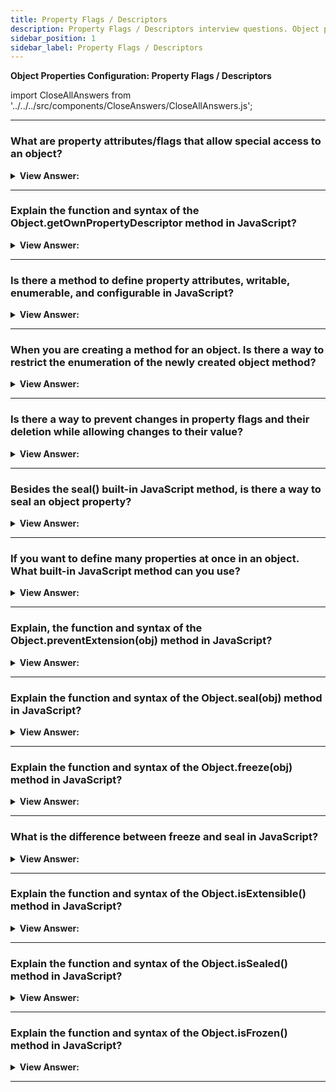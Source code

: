```yaml
---
title: Property Flags / Descriptors
description: Property Flags / Descriptors interview questions. Object property attributes/flags include writeable, enumerable, and configurable flags.
sidebar_position: 1
sidebar_label: Property Flags / Descriptors
---
```


**Object Properties Configuration: Property Flags / Descriptors**

import CloseAllAnswers from '../../../src/components/CloseAnswers/CloseAllAnswers.js';

<CloseAllAnswers />

---

### What are property attributes/flags that allow special access to an object?

<details>
  <summary><strong>View Answer:</strong></summary>
  <div>
  <div><strong>Interview Response:</strong> In JavaScript, Objects have three unique properties called attributes or flags. The object property attributes/flags include writeable, enumerable, and configurable flags. All three unique attributes are Boolean types requiring a setting to be true or false.</div><br />
  <div><strong>Technical Response:</strong> In JavaScript, Objects have three special properties called attributes or flags. The object property attributes/flags include writeable, enumerable, and configurable flags. All three special attributes are Boolean types requiring a setting to be true or false. The writable property attribute, if true, the value can be changed, and otherwise, it is read-only. If this property appears during the enumeration of the properties on the related object. The enumerable object attribute is true. The configurable property flag, if true, the property can be deleted, and these attributes can be modified; otherwise, not. All three of these special object attributes are set to false by default (According to the MDN), but when you invoke getOwnPropertyDescriptor it returns true (utterly confusing).
  </div><br />
  <div><strong className="codeExample">Code Example:</strong><br /><br />

  <div></div>

```js
let user = {
  name: 'John',
};

let descriptor = Object.getOwnPropertyDescriptor(user, 'name');

console.log(JSON.stringify(descriptor, null, 2));
```

  </div><br />
  <div><strong className="codeExample">Output:</strong><br /><br />

  <div></div>

```json
{
  "value": "John",
  "writable": true,
  "enumerable": true,
  "configurable": true
}
```

  </div>
  </div>
</details>

---

### Explain the function and syntax of the Object.getOwnPropertyDescriptor method in JavaScript?

<details>
  <summary><strong>View Answer:</strong></summary>
  <div>
  <div><strong>Interview Response:</strong> The Object.getOwnPropertyDescriptor() method returns an object describing the configuration of specific properties on a given object. The returned object returns all object properties and attributes. By default, property attributes include writable, enumerable, and configurable with a Boolean return value set to true.</div><br />
  <div><strong>Technical Response:</strong> The Object.getOwnPropertyDescriptor() method returns an object describing the configuration of a specific property on a given object (that is, one directly presents on an object and not in the object's prototype chain). The object returned is mutable but mutating the object does not affect the original property's configuration. The obj is the object you are acting on, and the property name is the property you are attempting to extract the description of programmatically.
  </div><br />
  <div><strong className="codeExample">Code Example:</strong><br /><br />

<strong className="codeExample">Syntax:</strong> Object.getOwnPropertyDescriptor(obj, propertyName);<br /><br />

  <div></div>

```js
let user = {
  name: 'John',
};

let descriptor = Object.getOwnPropertyDescriptor(user, 'name');

alert(JSON.stringify(descriptor, null, 2));
/* property descriptor:
{
  "value": "John",
  "writable": true,
  "enumerable": true,
  "configurable": true
}
*/
```

  </div>
  </div>
</details>

---

### Is there a method to define property attributes, writable, enumerable, and configurable in JavaScript?

<details>
  <summary><strong>View Answer:</strong></summary>
  <div>
  <div><strong>Interview Response:</strong> Yes, we can use the Object.defineProperty() method to change or set the property attributes.
</div><br />
  <div><strong className="codeExample">Code Example:</strong><br /><br />

<strong>Syntax: </strong> Object.defineProperty(obj, prop, descriptor);<br /><br />

  <div></div>

```js
let user = {};

let user = {};

Object.defineProperty(user, 'name', {
  value: 'John',
});

let descriptor = Object.getOwnPropertyDescriptor(user, 'name');

alert(JSON.stringify(descriptor, null, 2));
/*
{
  "value": "John",
  "writable": false,
  "enumerable": false,
  "configurable": false
}
 */
```

:::note
You should note that writable, enumerable, and configurable are all set to false, by default, on empty objects. If you do not set the property attributes when using the defineProperty method on empty objects, they return false by default.
:::

  </div>
  </div>
</details>

---

### When you are creating a method for an object. Is there a way to restrict the enumeration of the newly created object method?

<details>
  <summary><strong>View Answer:</strong></summary>
  <div>
  <div><strong>Interview Response:</strong> Yes, you can define the property directly and set the property's enumerable attribute to false.
</div><br />
  <div><strong className="codeExample">Code Example:</strong><br /><br />

  <div></div>

```js
let user = {
  name: 'John',
  toString() {
    return this.name;
  },
};

Object.defineProperty(user, 'toString', {
  enumerable: false,
});

// Now our custom toString method disappears:
for (let key in user) console.log(key); // returns name, but no toString
```

:::note
We should note that they are all set to false by default when using the defineProperty method on an empty Object.
:::

  </div>
  </div>
</details>

---

### Is there a way to prevent changes in property flags and their deletion while allowing changes to their value?

<details>
  <summary><strong>View Answer:</strong></summary>
  <div>
  <div><strong>Interview Response:</strong> Yes, you can use the Object.defineProperty() method and set the configurable property flag to false.
</div><br />
  <div><strong className="codeExample">Code Example:</strong><br /><br />

  <div></div>

```js
let user = {
  name: 'John',
};

Object.defineProperty(user, 'name', {
  configurable: false,
});

user.name = 'Pete'; // works fine
delete user.name; // Error
```

  </div>
  </div>
</details>

---

### Besides the seal() built-in JavaScript method, is there a way to seal an object property?

<details>
  <summary><strong>View Answer:</strong></summary>
  <div>
  <div><strong>Interview Response:</strong> Yes, you can use the Object.defineProperty() method and set configurable and writable property flags to false. This approach ensures that the object cannot be overwritten or re-configured. We should note that once making a property non-configurable is a one-way road, and we cannot change it back with defineProperty.
</div><br />
  <div><strong className="codeExample">Code Example:</strong><br /><br />

  <div></div>

```js
let user = {
  name: 'John',
};

Object.defineProperty(user, 'name', {
  writable: false,
  configurable: false,
});

// won't be able to change user.name or its flags
// this won't work:
user.name = 'Pete';
delete user.name;
Object.defineProperty(user, 'name', { value: 'Pete' });
```

  </div>
  </div>
</details>

---

### If you want to define many properties at once in an object. What built-in JavaScript method can you use?

<details>
  <summary><strong>View Answer:</strong></summary>
  <div>
  <div><strong>Interview Response:</strong> The correct built-in JavaScript object method that we use to define multiple properties is the Object.defineProperties() method.
</div><br />
  <div><strong className="codeExample">Code Example:</strong><br /><br />

  <div></div>

```js
let obj = {};

Object.defineProperties(obj, {
  name: {
    value: 'Jane',
    writable: true,
  },
  surname: {
    value: 'Doe',
    writable: false,
  },
  // etc. etc.
});

console.log(obj.name); // returns Jane
```

  </div>
  </div>
</details>

---

### Explain, the function and syntax of the Object.preventExtension(obj) method in JavaScript?

<details>
  <summary><strong>View Answer:</strong></summary>
  <div>
  <div><strong>Interview Response:</strong> An object is extensible if new properties get added to it. The Object.preventExtensions method marks an object as no longer extensible so that it does not properties beyond the ones it had when it gets marked as non-extensible.
</div><br />
  <div><strong className="codeExample">Code Example:</strong><br /><br />

<strong>Syntax:</strong> Object.preventExtensions(obj);<br /><br />

  <div></div>

```js
const object1 = {};

Object.preventExtensions(object1);

try {
  Object.defineProperty(object1, 'property1', {
    value: 42,
  });
} catch (e) {
  console.log(e.message);
}
// expected output: TypeError: Cannot define property property1, object is not extensible
```

:::note
You should note that the attributes of a non-extensible object can still be erased in general. Adding additional attributes to a non-extensible object fails silently or with a TypeError (most commonly, but not exclusively, when strict mode is enabled).
:::

  </div>
  </div>
</details>

---

### Explain the function and syntax of the Object.seal(obj) method in JavaScript?

<details>
  <summary><strong>View Answer:</strong></summary>
  <div>
  <div><strong>Interview Response:</strong> By default, objects are extensible, meaning new properties get added to them. Sealing an object prevents adding new properties and marks all existing properties as non-configurable. This behavior has the effect of making the set of properties on the object fixed. Making all properties non-configurable also prevents them from being converted from data properties to accessor properties and vice versa. Still, it does not prevent the values of data properties from being changed.
</div><br />
  <div><strong className="codeExample">Code Example:</strong><br /><br />

<strong>Syntax:</strong> Object.seal(obj);<br /><br />

  <div></div>

```js
const object1 = {
  property1: 42,
};

Object.seal(object1);
object1.property1 = 33;
console.log(object1.property1);
// expected output: 33

delete object1.property1; // cannot delete when sealed
console.log(object1.property1);
// expected output: 33
```

:::note
Attempting to delete or add properties to a sealed object, convert a data property to an accessor, or vice versa, fails, either silently or by throwing a TypeError (most commonly, although not exclusively, when in strict mode code).
:::

  </div>
  </div>
</details>

---

### Explain the function and syntax of the Object.freeze(obj) method in JavaScript?

<details>
  <summary><strong>View Answer:</strong></summary>
  <div>
  <div><strong>Interview Response:</strong> The Object.freeze() method freezes an object. It is impossible to modify a frozen object. When an object is frozen, it is impossible to add new properties, delete properties, change the enumerability, configurability, or writability of its properties, or change property values. Furthermore, freezing an item prevents its prototype from being modified. The item that was passed in is returned by Object.freeze().
</div><br />
  <div><strong className="codeExample">Code Example:</strong><br /><br />

<strong>Syntax:</strong> Object.freeze(obj);<br /><br />

  <div></div>

```js
const obj = {
  prop: 42,
};

Object.freeze(obj);

obj.prop = 33;
// Throws an error in strict mode

console.log(obj.prop);
// expected output: 42
```

  </div>
  </div>
</details>

---

### What is the difference between freeze and seal in JavaScript?

<details>
  <summary><strong>View Answer:</strong></summary>
  <div>
  <div><strong>Interview Response:</strong> We use both freeze and seal to create non-extensible objects, but there are many differences between them. Object.seal() allows changes to the existing properties of an object while Object.freeze() does not. Object.freeze() makes an object immune to everything; even little changes cannot get made. Object.seal() prevents from deletion of existing properties but cannot prevent them from external changes.
</div>
  </div>
</details>

---

### Explain the function and syntax of the Object.isExtensible() method in JavaScript?

<details>
  <summary><strong>View Answer:</strong></summary>
  <div>
  <div><strong>Interview Response:</strong> The Object.isExtensible() method determines if an object is extensible (whether it can have new properties added to it). The Object.isExtensible(obj) method returns a Boolean indicating whether the given object is extensible.
</div><br />
  <div><strong className="codeExample">Code Example:</strong><br /><br />

<strong>Syntax:</strong> Object.isExtensible();<br /><br />

  <div></div>

```js
const object1 = {};

console.log(Object.isExtensible(object1));
// expected output: true

Object.preventExtensions(object1);

console.log(Object.isExtensible(object1));
// expected output: false
```

  </div>
  </div>
</details>

---

### Explain the function and syntax of the Object.isSealed() method in JavaScript?

<details>
  <summary><strong>View Answer:</strong></summary>
  <div>
  <div><strong>Interview Response:</strong> The Object.isSealed() method determines if an object gets sealed or not. The Object.isSealed(obj) method returns a Boolean true or false, indicating whether the given object remains sealed.
</div><br />
  <div><strong className="codeExample">Code Example:</strong><br /><br />

<strong>Syntax: </strong> Object.isSealed(obj);<br /><br />

  <div></div>

```js
const object1 = {
  property1: 42,
};

console.log(Object.isSealed(object1));
// expected output: false

Object.seal(object1);

console.log(Object.isSealed(object1));
// expected output: true
```

  </div>
  </div>
</details>

---

### Explain the function and syntax of the Object.isFrozen() method in JavaScript?

<details>
  <summary><strong>View Answer:</strong></summary>
  <div>
  <div><strong>Interview Response:</strong> The Object.isFrozen() determines if an object is frozen and returns a Boolean indicating whether the given object is frozen. An object is frozen if and only if it is not extensible, all its properties are non-configurable, and all its data properties (that is, properties which are not accessor properties with getter or setter components) are non-writable.
</div><br />
  <div><strong className="codeExample">Code Example:</strong><br /><br />

<strong>Syntax: </strong> Object.isFrozen(obj);<br /><br />

  <div></div>

```js
const object1 = {
  property1: 42,
};

console.log(Object.isFrozen(object1));
// expected output: false

Object.freeze(object1);

console.log(Object.isFrozen(object1));
// expected output: true
```

  </div>
  </div>
</details>

---
